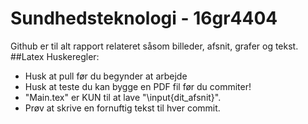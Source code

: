 # Sundhedsteknologi - 16gr4404 
Github er til alt rapport relateret såsom billeder, afsnit, grafer og tekst.
##Latex Huskeregler:

- Husk at pull før du begynder at arbejde
- Husk at teste du kan bygge en PDF fil før du commiter!
- "Main.tex" er KUN til at lave "\input{dit_afsnit}".
- Prøv at skrive en fornuftig tekst til hver commit. 
